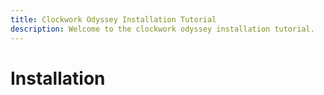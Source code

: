 ```yaml
---
title: Clockwork Odyssey Installation Tutorial
description: Welcome to the clockwork odyssey installation tutorial.
---
```


# Installation